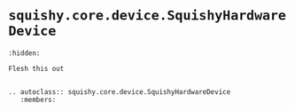 # `squishy.core.device.SquishyHardwareDevice`

```{toctree}
:hidden:
```

```{todo}
Flesh this out
```

```{eval-rst}

.. autoclass:: squishy.core.device.SquishyHardwareDevice
   :members:

```
